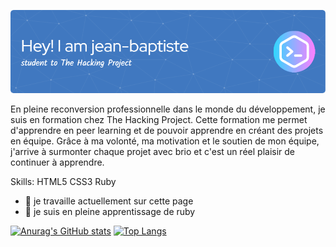 ![Header](./img/github-header-image.png)

En pleine reconversion professionnelle dans le monde du développement, je suis en formation chez The Hacking Project. Cette formation me permet d'apprendre en peer learning et de pouvoir apprendre en créant des projets en équipe. Grâce à ma volonté, ma motivation et le soutien de mon équipe, j'arrive à surmonter chaque projet avec brio et c'est un réel plaisir de continuer à apprendre.

Skills: HTML5 CSS3 Ruby  

- 🔭 je travaille actuellement sur cette page 
- 🔭 je suis en pleine apprentissage de ruby

[![Anurag's GitHub stats](https://github-readme-stats.vercel.app/api?username=Jakfamily&show_icons=true&theme=github_dark)](https://github.com/anuraghazra/github-readme-stats) [![Top Langs](https://github-readme-stats.vercel.app/api/top-langs/?username=Jakfamily&size_weight=0.5&count_weight=0.5)](https://github.com/anuraghazra/github-readme-stats)
